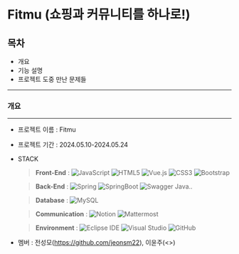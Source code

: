 # Fitmu (쇼핑과 커뮤니티를 하나로!)
## 목차
* 개요
* 기능 설명
* 프로젝트 도중 만난 문제들

---
### 개요
---
* 프로젝트 이름 : Fitmu
* 프로젝트 기간 : 2024.05.10-2024.05.24
* STACK
  > **Front-End** :
  > <img alt="JavaScript" src ="https://img.shields.io/badge/JavaScript-F7DF1E.svg?&style=flat-square&logo=JavaScript&logoColor=white"/> <img alt="HTML5" src ="https://img.shields.io/badge/HTML5-E34F26.svg?&style=flat-square&logo=HTML5&logoColor=white"/> <img alt="Vue.js" src ="https://img.shields.io/badge/Vue.js-4FC08D.svg?&style=flat-square&logo=Vue.js&logoColor=white"/> <img alt="CSS3" src ="https://img.shields.io/badge/CSS3-1572B6.svg?&style=flat-square&logo=CSS3&logoColor=white"/> <img alt="Bootstrap" src ="https://img.shields.io/badge/Bootstrap-7952B3.svg?&style=flat-square&logo=Bootstrap&logoColor=white"/>

  > **Back-End** :
  > <img alt="Spring" src ="https://img.shields.io/badge/Spring-6DB33F.svg?&style=flat-square&logo=Spring&logoColor=white"/> <img alt="SpringBoot" src ="https://img.shields.io/badge/SpringBoot-6DB33F.svg?&style=flat-square&logo=SpringBoot&logoColor=white"/> <img alt="Swagger" src ="https://img.shields.io/badge/Swagger-85EA2D.svg?&style=flat-square&logo=Swagger&logoColor=white"/> Java..
  
  > **Database** :
  > <img alt="MySQL" src ="https://img.shields.io/badge/MySQL-4479A1.svg?&style=flat-square&logo=MySQL&logoColor=white"/>

  > **Communication** :
  > <img alt="Notion" src ="https://img.shields.io/badge/Notion-000000.svg?&style=flat-square&logo=Notion&logoColor=white"/> <img alt="Mattermost" src ="https://img.shields.io/badge/Mattermost-0058CC.svg?&style=flat-square&logo=Mattermost&logoColor=white"/>

  > **Environment** :
  > <img alt="Eclipse IDE" src ="https://img.shields.io/badge/Eclipse IDE-2C2255.svg?&style=flat-square&logo=Eclipse IDE&logoColor=white"/> <img alt="Visual Studio" src ="https://img.shields.io/badge/Visual Studio-5C2D91.svg?&style=flat-square&logo=Visual Studio&logoColor=white"/> <img alt="GitHub" src ="https://img.shields.io/badge/GitHub-181717.svg?&style=flat-square&logo=GitHub&logoColor=white"/>
* 멤버 : 전성모(<https://github.com/jeonsm22>), 이윤주(<>)
